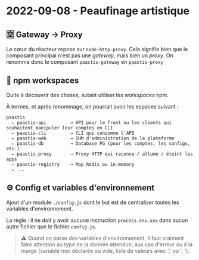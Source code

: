 # 2022-09-08 - Peaufinage artistique

## 🈳 Gateway → Proxy

Le cœur du réacteur repose sur `node-http-proxy`.
Cela signifie bien que le composant principal n'est pas une _gateway_, mais bien un _proxy_.
On renomme donc le composant `paastis-gateway` en `paastis-proxy`

## 🌳 npm workspaces

Quite à découvrir des choses, autant utiliser les _workspaces_ npm.

À termes, et après renommage, on pourrait avoir les espaces suivant :

```
paastis
  ⌙ paastis-api         → API pour le front ou les clients qui souhaitent manipuler leur comptes en CLI  
  ⌙ paastis-cli         → CLI qui consomme l'API 
  ⌙ paastis-web         → IHM d'administration de la plateforme
  ⌙ paastis-db          → Database PG (pour les comptes, les configs, etc.)
  ⌙ paastis-proxy       → Proxy HTTP qui recense / allume / éteint les apps 
  ⌙ paastis-registry    → Map Redis ou in-memory 
  ⌙ ...
```

## ⚙️ Config et variables d'environnement

Ajout d'un module `./config.js` dont le but est de centraliser toutes les variables d'environnement.

La règle : il ne doit y avoir aucune instruction `process.env.xxx` dans aucun autre fichier que le fichier `config.js`.

> ⚠️ Quand on parse des variables d'environnement, il faut vraiment faire attention au type de la donnée attendue, aux cas d'erreur ou à la marge (variable non déclarée ou vide, liste de valeurs avec ',' ou ', ').



